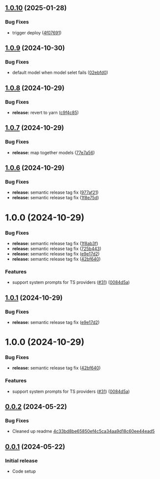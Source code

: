 ## [1.0.10](https://github.com/Not-Diamond/notdiamond-node/compare/v1.0.9...v1.0.10) (2025-01-28)

### Bug Fixes

- trigger deploy ([4f07691](https://github.com/Not-Diamond/notdiamond-node/commit/4f07691263870f26eb186babba2a71155bb5e1ca))

## [1.0.9](https://github.com/Not-Diamond/notdiamond-node/compare/v1.0.8...v1.0.9) (2024-10-30)

### Bug Fixes

- default model when model selet fails ([02ebfd0](https://github.com/Not-Diamond/notdiamond-node/commit/02ebfd0d5bf0ecadf4bd793157db5846d44afb0c))

## [1.0.8](https://github.com/Not-Diamond/notdiamond-node/compare/v1.0.7...v1.0.8) (2024-10-29)

### Bug Fixes

- **release:** revert to yarn ([c9f4c85](https://github.com/Not-Diamond/notdiamond-node/commit/c9f4c8521d91287b7f2d532d60727c1f282039e5))

## [1.0.7](https://github.com/Not-Diamond/notdiamond-node/compare/v1.0.6...v1.0.7) (2024-10-29)

### Bug Fixes

- **release:** map together models ([77e7a56](https://github.com/Not-Diamond/notdiamond-node/commit/77e7a56c63084c945c30ee7016b173c257a50e91))

## [1.0.6](https://github.com/Not-Diamond/notdiamond-node/compare/v1.0.5...v1.0.6) (2024-10-29)

### Bug Fixes

- **release:** semantic release tag fix ([977af21](https://github.com/Not-Diamond/notdiamond-node/commit/977af21fd122037bfb7e7dff449dfe4478153b46))
- **release:** semantic release tag fix ([1f8e75d](https://github.com/Not-Diamond/notdiamond-node/commit/1f8e75de8e3d1d7574fa532c00418bbe86598569))

# 1.0.0 (2024-10-29)

### Bug Fixes

- **release:** semantic release tag fix ([1f8ab3f](https://github.com/Not-Diamond/notdiamond-node/commit/1f8ab3f432289ad8ca781a6c6724538ba656a5d1))
- **release:** semantic release tag fix ([725b443](https://github.com/Not-Diamond/notdiamond-node/commit/725b443c576b6faedf215f9f4f2165f0c8d649e6))
- **release:** semantic release tag fix ([e9e17d2](https://github.com/Not-Diamond/notdiamond-node/commit/e9e17d25f014fa8f87e57c4b2b600896da2e004f))
- **release:** semantic release tag fix ([42bf640](https://github.com/Not-Diamond/notdiamond-node/commit/42bf64002ba521611caf15fda9d76327b938d961))

### Features

- support system prompts for TS providers ([#31](https://github.com/Not-Diamond/notdiamond-node/issues/31)) ([0084d5a](https://github.com/Not-Diamond/notdiamond-node/commit/0084d5aa21d72332a4ac49afbd724dfe836b4b2e))

## [1.0.1](https://github.com/Not-Diamond/notdiamond-node/compare/v1.0.0...v1.0.1) (2024-10-29)

### Bug Fixes

- **release:** semantic release tag fix ([e9e17d2](https://github.com/Not-Diamond/notdiamond-node/commit/e9e17d25f014fa8f87e57c4b2b600896da2e004f))

# 1.0.0 (2024-10-29)

### Bug Fixes

- **release:** semantic release tag fix ([42bf640](https://github.com/Not-Diamond/notdiamond-node/commit/42bf64002ba521611caf15fda9d76327b938d961))

### Features

- support system prompts for TS providers ([#31](https://github.com/Not-Diamond/notdiamond-node/issues/31)) ([0084d5a](https://github.com/Not-Diamond/notdiamond-node/commit/0084d5aa21d72332a4ac49afbd724dfe836b4b2e))

## [0.0.2](https://github.com/Not-Diamond/notdiamond-node/pull/4) (2024-05-22)

### Bug Fixes

- Cleaned up readme [4c33bd8be65850ef4c5ca34aa9d18c60ee44ead5](https://github.com/Not-Diamond/notdiamond-node/pull/4/commits/4c33bd8be65850ef4c5ca34aa9d18c60ee44ead5)

## [0.0.1](https://github.com/Not-Diamond/notdiamond-node/tree/32bccf352544414e1486c170b90cf00f75041190) (2024-05-22)

### Initial release

- Code setup

